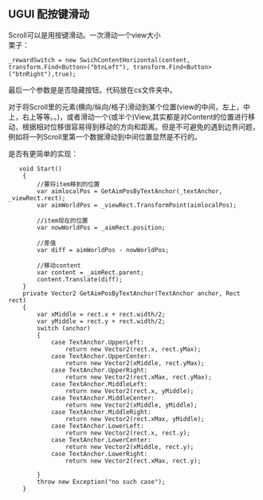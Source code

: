 ## UGUI 配按键滑动  
Scroll可以是用按键滑动。一次滑动一个view大小  
栗子：  

 	_rewardSwitch = new SwichContentHorizontal(content, transform.Find<Button>("btnLeft"), transform.Find<Button>("btnRight"),true);

最后一个参数是是否隐藏按钮。代码放在cs文件夹中。



对于将Scroll里的元素(横向/纵向/格子)滑动到某个位置(view的中间，左上，中上，右上等等。。)，或者滑动一个(或半个)View,其实都是对Content的位置进行移动，根据相对位移很容易得到移动的方向和距离。但是不可避免的遇到边界问题，例如将一列Scroll里第一个数据滑动到中间位置显然是不行的。

是否有更简单的实现：

```
   void Start()
    {
        //要将item移到的位置
        var aimlocalPos = GetAimPosByTextAnchor(_textAnchor, _viewRect.rect);
        var aimWorldPos = _viewRect.TransformPoint(aimlocalPos);
       
        //item现在的位置
        var nowWorldPos = _aimRect.position;

        //差值
        var diff = aimWorldPos - nowWorldPos;

        //移动content
        var content = _aimRect.parent;
        content.Translate(diff);
    }
    private Vector2 GetAimPosByTextAnchor(TextAnchor anchor, Rect rect)
    {
        var xMiddle = rect.x + rect.width/2;
        var yMiddle = rect.y + rect.width/2;
        switch (anchor)
        {
            case TextAnchor.UpperLeft:
                return new Vector2(rect.x, rect.yMax);
            case TextAnchor.UpperCenter:
                return new Vector2(xMiddle, rect.yMax);
            case TextAnchor.UpperRight:
                return new Vector2(rect.xMax, rect.yMax);
            case TextAnchor.MiddleLeft:
                return new Vector2(rect.x, yMiddle);
            case TextAnchor.MiddleCenter:
                return new Vector2(xMiddle, yMiddle);
            case TextAnchor.MiddleRight:
                return new Vector2(rect.xMax, yMiddle);
            case TextAnchor.LowerLeft:
                return new Vector2(rect.x, rect.y);
            case TextAnchor.LowerCenter:
                return new Vector2(xMiddle, rect.y);
            case TextAnchor.LowerRight:
                return new Vector2(rect.xMax, rect.y);

        }
        throw new Exception("no such case");
    }
```